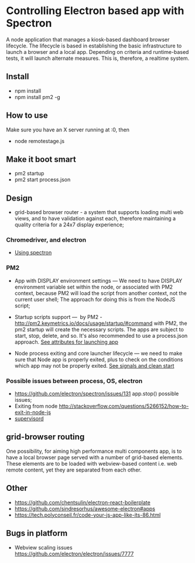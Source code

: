 # Controlling Electron based app with Spectron

A node application that manages a kiosk-based dashboard browser lifecycle. The lifecycle is based in establishing the basic infrastructure to launch a browser and a local app. Depending on criteria and runtime-based tests, it will launch alternate measures. This is, therefore, a realtime system.

## Install

* npm install
* npm install pm2 -g

## How to use

Make sure you have an X server running at :0, then

* node remotestage.js

## Make it boot smart

* pm2 startup
* pm2 start process.json

## Design

* grid-based browser router - a system that supports loading multi web views, and to have validation against each, therefore maintaining a quality criteria for a 24x7 display experience;




### Chromedriver, and electron

* [Using spectron](https://speakerdeck.com/kevinsawicki/testing-your-electron-apps-with-chromedriver)

### PM2

* App with DISPLAY environment settings — We need to have DISPLAY environment variable set within the node, or associated with PM2 context, because PM2 will load the script from another context, not the current user shell; The approach for doing this is from the NodeJS script;

* Startup scripts support —  by PM2 - http://pm2.keymetrics.io/docs/usage/startup/#command with PM2, the pm2 startup will create the necessary scripts. The apps are subject to start, stop, delete, and so. It's also recommended to use a process.json approach. [See attributes for launching app](http://pm2.keymetrics.io/docs/usage/application-declaration/)

* Node process exiting and core launcher lifecycle — we need to make sure that Node app is properly exited, plus to check on the conditions which app may not be properly exited. [See signals and clean start](http://pm2.keymetrics.io/docs/usage/signals-clean-restart/)

### Possible issues between process, OS, electron

* https://github.com/electron/spectron/issues/131 app.stop() possible issues;
* Exiting from node http://stackoverflow.com/questions/5266152/how-to-exit-in-node-js
* [supervisord](http://supervisord.org/introduction.html)

## grid-browser routing

One possibility, for aiming high performance multi components app, is to have a local browser page served with a number of grid-based elements. These elements are to be loaded with webview-based content i.e. web remote content, yet they are separated from each other.

## Other

* https://github.com/chentsulin/electron-react-boilerplate
* https://github.com/sindresorhus/awesome-electron#apps
* https://tech.polyconseil.fr/code-your-js-app-like-its-86.html

## Bugs in platform

* Webview scaling issues https://github.com/electron/electron/issues/7777
